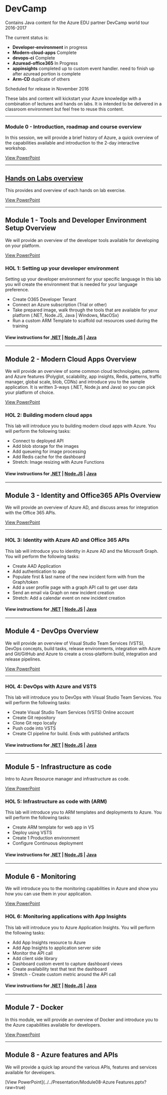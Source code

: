 # DevCamp
Contains Java content for the Azure EDU partner DevCamp world tour 2016-2017

 The current status is:

   * **Developer-environment**  in progress
   * **Modern-cloud-apps** Complete
   * **devops-ci** Complete
   * **Azuread-office365** In Progress
   * **appinsights** completed up to custom event handler.  need to finish up after azuread portion is complete
   * **Arm-CD** duplicate of others

 Scheduled for release in November 2016

These labs and content will kickstart your Azure knowledge with a combination of lectures and hands on labs. It is intended to be delivered in a classroom environment but feel free to reuse this content.

---
### Module 0 - Introduction, roadmap and course overview ####
In this session, we will provide a brief history of Azure, a quick overview of the capabilities available and introduction to the 2-day interactive workshop.

[View PowerPoint](../../Presentation/Module00-Overview.pptx?raw=true)

---
## [Hands on Labs overview](../../HOL/README.md) ####
This provides and overview of each hands on lab exercise.

[View PowerPoint](../../Presentation/Module00-Hols.pptx?raw=true)

---

## Module 1 - Tools and Developer Environment Setup Overview ####
We will provide an overview of the developer tools available for developing on your platform.

[View PowerPoint](../../Presentation/Module01-DevTools.pptx?raw=true)

### HOL 1: Setting up your developer environment ###
Setting up your developer environment for your specific language
In this lab you will create the environment that is needed for your language preference.

* Create O365 Developer Tenant
* Connect an Azure subscription (Trial or other)
* Take prepared image, walk through the tools that are available for your platform (.NET, Node.JS, Java | Windows, MacOSx)
* Run a custom ARM Template to scaffold out resources used during the training

#### View instructions for [.NET](../HOL/dotnet/developer-environment) | [Node.JS](../HOL/node/developer-environment/) | [Java](../HOL/java/developer-environment/)

----
##  Module 2 - Modern Cloud Apps Overview ####
We will provide an overview of some common cloud technologies, patterns and Azure features (Polyglot, scalability, app insights, Redis, patterns, traffic manager, global scale, blob, CDNs) and introduce you to the sample application. It is written 3-ways (.NET, Node.js and Java) so you can pick your platform of choice.

[View PowerPoint](../../Presentation/Module02-ModernCloudApps.pptx?raw=true)

### HOL 2: Building modern cloud apps ###
This lab will introduce you to building modern cloud apps with Azure. You will perform the following tasks:

* Connect to deployed API
* Add blob storage for the images
* Add queueing for image processing
* Add Redis cache for the dashboard
* Stretch: Image resizing with Azure Functions

#### View instructions for [.NET](../HOL/dotnet/modern-cloud-apps) | [Node.JS](../HOL/node/modern-cloud-apps) | [Java](../HOL/java/modern-cloud-apps)

---
##  Module 3 - Identity and Office365 APIs Overview ##
We will provide an overview of Azure AD, and discuss areas for integration with the Office 365 APIs.

[View PowerPoint](../../Presentation/Module03-Identity-0365Apis.pptxx?raw=true)

----
### HOL 3: Identity with Azure AD and Office 365 APIs ###
This lab will introduce you to identity in Azure AD and the Microsoft Graph. You will perform the following tasks:

* Create AAD Application
* Add authentication to app
* Populate first & last name of the new incident form with from the Graph/token
* Add a user profile page with a graph API call to get user data
* Send an email via Graph on new incident creation
* Stretch: Add a calendar event on new incident creation

#### View instructions for [.NET](../HOL/dotnet/azuread-office365) | [Node.JS](../HOL/node/azuread-office365) | [Java](../HOL/java/azuread-office365)

---
## Module 4 - DevOps Overview ####
We will provide an overview of Visual Studio Team Services (VSTS), DevOps concepts, build tasks, release environments, integration with Azure and Git/GitHub and Azure to create a cross-platform build, integration and release pipelines.

[View PowerPoint](../../Presentation/Module04-DevOps.pptx?raw=true)

----
### HOL 4: DevOps with Azure and VSTS ###
This lab will introduce you to DevOps with Visual Studio Team Services. You will perform the following tasks:

* Create Visual Studio Team Services (VSTS) Online account
* Create Git repository
* Clone Git repo locally
* Push code into VSTS
* Create CI pipeline for build. Ends with published artifacts

#### View instructions for [.NET](../HOL/dotnet/devops-ci) | [Node.JS](../HOL/node/devops-ci) | [Java](../HOL/java/devops-ci)

---
## Module 5 - Infrastructure as code ####
Intro to Azure Resource manager and infrastructure as code.

[View PowerPoint](../../Presentation/Module05-ARM-IAC.pptx?raw=true)

### HOL 5: Infrastructure as code with (ARM) ###
This lab will introduce you to ARM templates and deployments to Azure. You will perform the following tasks:

* Create ARM template for web app in VS
* Deploy using VSTS
* Create 1 Production environment
* Configure Continuous deployment

#### View instructions for [.NET](../HOL/dotnet/arm-cd) | [Node.JS](../HOL/node/arm-cd) | [Java](../HOL/java/arm-cd)

---
## Module 6 - Monitoring ####
We will introduce you to the monitoring capabilities in Azure and show you how you can use them in your application.

[View PowerPoint](../../Presentation/Module06-Monitoring.pptxx?raw=true)

### HOL 6: Monitoring applications with App Insights ###
This lab will introduce you to Azure Application Insights. You will perform the following tasks:

* Add App Insights resource to Azure
* Add App Insights to application server side
* Monitor the API call
* Add client side library
* Dashboard custom event to capture dashboard views
* Create availability test that test the dashboard
* Stretch - Create custom metric around the API call

#### View instructions for [.NET](../HOL/dotnet/appinsights) | [Node.JS](../HOL/node/appinsights) | [Java](../HOL/java/appinsights)

---
## Module 7 - Docker ####
In this module, we will provide an overview of Docker and introduce you to the Azure capabilities available for developers.

[View PowerPoint](../../Presentation/Module07-Containers.pptx?raw=true)

---
## Module 8 - Azure features and APIs ####
We will provide a quick lap around the various APIs, features and services available for developers.

[View PowerPoint](../../Presentation/Module08-Azure Features.pptx?raw=true)
